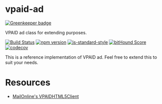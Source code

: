 # vpaid-ad

[![Greenkeeper badge](https://badges.greenkeeper.io/kahwee/vpaid-ad.svg)](https://greenkeeper.io/)

VPAID ad class for extending purposes.

[![Build Status](https://travis-ci.org/kahwee/vpaid-ad.svg?branch=master)](https://travis-ci.org/kahwee/vpaid-ad)
[![npm version](https://badge.fury.io/js/vpaid-ad.svg)](https://badge.fury.io/js/vpaid-ad)
[![js-standard-style](https://img.shields.io/badge/code%20style-standard-brightgreen.svg?style=flat)](https://github.com/feross/standard)
[![bitHound Score](https://www.bithound.io/github/kahwee/vpaid-ad/badges/score.svg)](https://www.bithound.io/github/kahwee/vpaid-ad)
[![codecov](https://codecov.io/gh/kahwee/vpaid-ad/branch/master/graph/badge.svg)](https://codecov.io/gh/kahwee/vpaid-ad)

This is a reference implementation of VPAID ad. Feel free to extend this to suit your needs.

# Resources

* [MailOnline's VPAIDHTML5Client](https://github.com/MailOnline/VPAIDHTML5Client)
